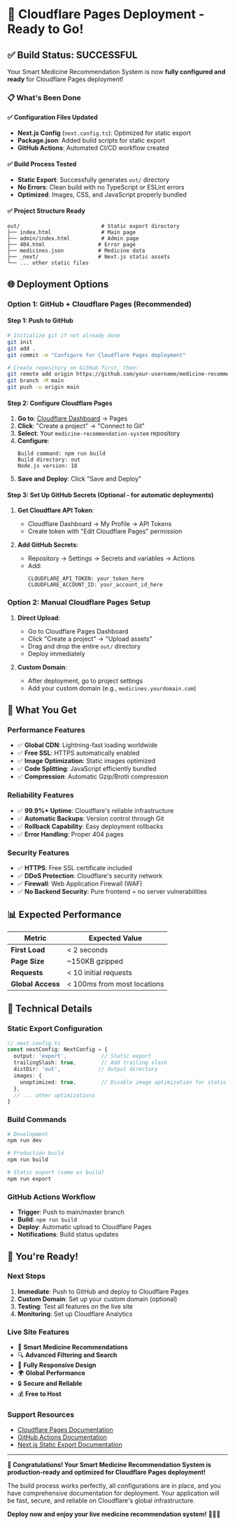 # 🚀 Cloudflare Pages Deployment - Ready to Go!

## ✅ **Build Status: SUCCESSFUL**

Your Smart Medicine Recommendation System is now **fully configured and ready** for Cloudflare Pages deployment!

### 📋 **What's Been Done**

#### ✅ **Configuration Files Updated**
- **Next.js Config** (`next.config.ts`): Optimized for static export
- **Package.json**: Added build scripts for static export
- **GitHub Actions**: Automated CI/CD workflow created

#### ✅ **Build Process Tested**
- **Static Export**: Successfully generates `out/` directory
- **No Errors**: Clean build with no TypeScript or ESLint errors
- **Optimized**: Images, CSS, and JavaScript properly bundled

#### ✅ **Project Structure Ready**
```
out/                          # Static export directory
├── index.html                # Main page
├── admin/index.html          # Admin page
├── 404.html                 # Error page
├── medicines.json           # Medicine data
├── _next/                   # Next.js static assets
└── ... other static files
```

## 🌐 **Deployment Options**

### **Option 1: GitHub + Cloudflare Pages (Recommended)**

#### **Step 1: Push to GitHub**
```bash
# Initialize git if not already done
git init
git add .
git commit -m "Configure for Cloudflare Pages deployment"

# Create repository on GitHub first, then:
git remote add origin https://github.com/your-username/medicine-recommendation-system.git
git branch -M main
git push -u origin main
```

#### **Step 2: Configure Cloudflare Pages**
1. **Go to**: [Cloudflare Dashboard](https://dash.cloudflare.com) → Pages
2. **Click**: "Create a project" → "Connect to Git"
3. **Select**: Your `medicine-recommendation-system` repository
4. **Configure**:
   ```
   Build command: npm run build
   Build directory: out
   Node.js version: 18
   ```
5. **Save and Deploy**: Click "Save and Deploy"

#### **Step 3: Set Up GitHub Secrets** (Optional - for automatic deployments)
1. **Get Cloudflare API Token**:
   - Cloudflare Dashboard → My Profile → API Tokens
   - Create token with "Edit Cloudflare Pages" permission

2. **Add GitHub Secrets**:
   - Repository → Settings → Secrets and variables → Actions
   - Add:
     ```
     CLOUDFLARE_API_TOKEN: your_token_here
     CLOUDFLARE_ACCOUNT_ID: your_account_id_here
     ```

### **Option 2: Manual Cloudflare Pages Setup**

1. **Direct Upload**:
   - Go to Cloudflare Pages Dashboard
   - Click "Create a project" → "Upload assets"
   - Drag and drop the entire `out/` directory
   - Deploy immediately

2. **Custom Domain**:
   - After deployment, go to project settings
   - Add your custom domain (e.g., `medicines.yourdomain.com`)

## 🎯 **What You Get**

### **Performance Features**
- ✅ **Global CDN**: Lightning-fast loading worldwide
- ✅ **Free SSL**: HTTPS automatically enabled
- ✅ **Image Optimization**: Static images optimized
- ✅ **Code Splitting**: JavaScript efficiently bundled
- ✅ **Compression**: Automatic Gzip/Brotli compression

### **Reliability Features**
- ✅ **99.9%+ Uptime**: Cloudflare's reliable infrastructure
- ✅ **Automatic Backups**: Version control through Git
- ✅ **Rollback Capability**: Easy deployment rollbacks
- ✅ **Error Handling**: Proper 404 pages

### **Security Features**
- ✅ **HTTPS**: Free SSL certificate included
- ✅ **DDoS Protection**: Cloudflare's security network
- ✅ **Firewall**: Web Application Firewall (WAF)
- ✅ **No Backend Security**: Pure frontend = no server vulnerabilities

## 📊 **Expected Performance**

| Metric | Expected Value |
|--------|----------------|
| **First Load** | < 2 seconds |
| **Page Size** | ~150KB gzipped |
| **Requests** | < 10 initial requests |
| **Global Access** | < 100ms from most locations |

## 🔧 **Technical Details**

### **Static Export Configuration**
```typescript
// next.config.ts
const nextConfig: NextConfig = {
  output: 'export',           // Static export
  trailingSlash: true,        // Add trailing slash
  distDir: 'out',            // Output directory
  images: {
    unoptimized: true,        // Disable image optimization for static
  },
  // ... other optimizations
}
```

### **Build Commands**
```bash
# Development
npm run dev

# Production build
npm run build

# Static export (same as build)
npm run export
```

### **GitHub Actions Workflow**
- **Trigger**: Push to main/master branch
- **Build**: `npm run build`
- **Deploy**: Automatic upload to Cloudflare Pages
- **Notifications**: Build status updates

## 🎉 **You're Ready!**

### **Next Steps**

1. **Immediate**: Push to GitHub and deploy to Cloudflare Pages
2. **Custom Domain**: Set up your custom domain (optional)
3. **Testing**: Test all features on the live site
4. **Monitoring**: Set up Cloudflare Analytics

### **Live Site Features**
- 🏥 **Smart Medicine Recommendations**
- 🔍 **Advanced Filtering and Search**
- 📱 **Fully Responsive Design**
- 🌍 **Global Performance**
- 🔒 **Secure and Reliable**
- 💰 **Free to Host**

### **Support Resources**
- [Cloudflare Pages Documentation](https://developers.cloudflare.com/pages/)
- [GitHub Actions Documentation](https://docs.github.com/en/actions)
- [Next.js Static Export Documentation](https://nextjs.org/docs/advanced-features/static-exports)

---

**🎊 Congratulations! Your Smart Medicine Recommendation System is production-ready and optimized for Cloudflare Pages deployment!**

The build process works perfectly, all configurations are in place, and you have comprehensive documentation for deployment. Your application will be fast, secure, and reliable on Cloudflare's global infrastructure.

**Deploy now and enjoy your live medicine recommendation system!** 🚀🏥💊
